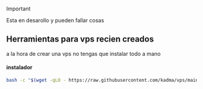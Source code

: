 > [!IMPORTANT]
> Esta en desarollo y pueden fallar cosas

## Herramientas para vps recien creados

a la hora de crear una vps no tengas que instalar todo a mano

#### instalador
```sh
bash -c "$(wget -qLO - https://raw.githubusercontent.com/kadma/vps/main/instalador.sh)"
```
